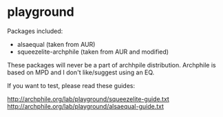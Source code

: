 playground
==========

Packages included:

- alsaequal (taken from AUR)
- squeezelite-archphile (taken from AUR and modified)

These packages will never be a part of archhpile distribution. Archphile is based on MPD and I don't like/suggest using an EQ.


If you want to test, please read these guides:

http://archphile.org/lab/playground/squeezelite-guide.txt
http://archphile.org/lab/playground/alsaequal-guide.txt

